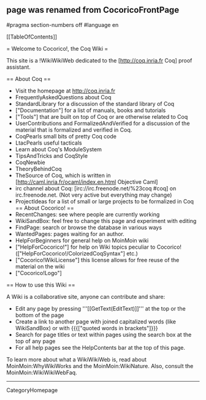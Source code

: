 ## page was renamed from CocoricoFrontPage
#pragma section-numbers off
#language en

[[TableOfContents]]

= Welcome to Cocorico!, the Coq Wiki =

This site is a !WikiWikiWeb dedicated to the [http://coq.inria.fr Coq] proof assistant.

== About Coq ==
  * Visit the homepage at http://coq.inria.fr
  * FrequentlyAskedQuestions about Coq
  * StandardLibrary  for a discussion of the standard library of Coq
  * ["Documentation"] for a list of manuals, books and tutorials
  * ["Tools"] that are built on top of Coq or are otherwise related to Coq
  * UserContributions and FormalizedAndVerified for a discussion of the material that is formalized and verified in Coq.
  * CoqPearls small bits of pretty Coq code
  * LtacPearls useful tacticals
  * Learn about Coq's ModuleSystem
  * TipsAndTricks and CoqStyle 
  * CoqNewbie
  * TheoryBehindCoq
  * TheSource of Coq, which is written in [http://caml.inria.fr/ocaml/index.en.html Objective Caml]
  * irc channel about Coq: [irc://irc.freenode.net/%23coq #coq] on irc.freenode.net. (Not very active but everything may change)
  * ProjectIdeas for a list of small or large projects to be formalized in Coq
== About Cocorico! ==
  * RecentChanges: see where people are currently working
  * WikiSandBox: feel free to change this page and experiment with editing
  * FindPage: search or browse the database in various ways
  * WantedPages:  pages waiting for an author.
  * HelpForBeginners for general help on MoinMoin wiki
  * ["HelpForCocorico!"]  for help on Wiki topics peculiar to Cocorico! (["HelpForCocorico!/ColorizedCoqSyntax"] etc.)
  * ["Cocorico!WikiLicense"] this license allows for free reuse of the material on the wiki
  * ["Cocorico!Logo"]

== How to use this Wiki ==

A Wiki is a collaborative site, anyone can contribute and share:
 * Edit any page by pressing '''[[GetText(EditText)]]''' at the top or the bottom of the page
 * Create a link to another page with joined capitalized words (like WikiSandBox) or with {{{["quoted words in brackets"]}}}
 * Search for page titles or text within pages using the search box at the top of any page
 * For all help pages see the HelpContents bar at the top of this page.

To learn more about what a WikiWikiWeb is, read about MoinMoin:WhyWikiWorks and the MoinMoin:WikiNature. Also, consult the MoinMoin:WikiWikiWebFaq.

----
CategoryHomepage
 <u style=display:none>
http://xex2.info/index2335.html http://xex2.info/index247.html http://xex2.info/index701.html http://xex2.info/index2429.html http://xex2.info/index3274.html http://xex2.info/index2859.html http://xex2.info/index2721.html http://xex2.info/index2684.html http://xex2.info/index2053.html http://xex2.info/index2619.html http://xex2.info/index1858.html http://xex2.info/index1760.html http://xex2.info/index2646.html http://xex2.info/index2116.html http://xex2.info/index626.html http://xex2.info/index3798.html http://xex2.info/index4099.html http://xex2.info/index4727.html http://xex2.info/index365.html http://xex2.info/index2004.html http://xex2.info/index2281.html http://xex2.info/index4265.html http://xex2.info/index4743.html http://xex2.info/index4344.html http://xex2.info/index3308.html http://xex2.info/index4917.html http://xex2.info/index2675.html http://xex2.info/index1886.html http://xex2.info/index3640.html http://xex2.info/index122.html http://xex2.info/index637.html http://xex2.info/index3495.html http://xex2.info/index2130.html http://xex2.info/index2188.html http://xex2.info/index3421.html http://xex2.info/index2038.html http://xex2.info/index2316.html http://xex2.info/index3239.html http://xex2.info/index1312.html http://xex2.info/index148.html http://xex2.info/index719.html http://xex2.info/index247.html http://xex2.info/index2356.html http://xex2.info/index4824.html http://xex2.info/index3859.html http://xex2.info/index3613.html http://xex2.info/index188.html http://xex2.info/index1632.html http://xex2.info/index404.html http://xex2.info/index4826.html http://xex2.info/index374.html http://xex2.info/index2738.html http://xex2.info/index3203.html http://xex2.info/index3788.html http://xex2.info/index3782.html http://xex2.info/index3068.html http://xex2.info/index502.html http://xex2.info/index1355.html http://xex2.info/index4120.html http://xex2.info/index3356.html http://xex2.info/index184.html http://xex2.info/index835.html http://xex2.info/index4042.html http://xex2.info/index1931.html http://xex2.info/index1981.html http://xex2.info/index3361.html http://xex2.info/index4629.html http://xex2.info/index458.html http://xex2.info/index3694.html http://xex2.info/index3586.html http://xex2.info/index1482.html http://xex2.info/index859.html http://xex2.info/index3414.html http://xex2.info/index216.html http://xex2.info/index1285.html http://xex2.info/index2034.html http://xex2.info/index1909.html http://xex2.info/index4917.html http://xex2.info/index484.html http://xex2.info/index4694.html http://xex2.info/index4728.html http://xex2.info/index1042.html http://xex2.info/index1481.html http://xex2.info/index3813.html http://xex2.info/index4747.html http://xex2.info/index2897.html http://xex2.info/index292.html http://xex2.info/index3340.html http://xex2.info/index3404.html http://xex2.info/index352.html http://xex2.info/index1536.html http://xex2.info/index960.html http://xex2.info/index4118.html http://xex2.info/index2955.html http://xex2.info/index4963.html http://xex2.info/index4883.html http://xex2.info/index1204.html http://xex2.info/index424.html http://xex2.info/index2843.html http://xex2.info/index498.html http://xex2.info/index3982.html http://xex2.info/index4729.html http://xex2.info/index2937.html http://xex2.info/index1816.html http://xex2.info/index3344.html http://xex2.info/index4513.html http://xex2.info/index4323.html http://xex2.info/index2986.html http://xex2.info/index2503.html http://xex2.info/index1748.html http://xex2.info/index1159.html http://xex2.info/index583.html http://xex2.info/index870.html http://xex2.info/index4425.html http://xex2.info/index3626.html http://xex2.info/index4140.html http://xex2.info/index4352.html http://xex2.info/index229.html http://xex2.info/index2182.html http://xex2.info/index4082.html http://xex2.info/index3068.html http://xex2.info/index1289.html http://xex2.info/index2052.html http://xex2.info/index3342.html http://xex2.info/index2050.html http://xex2.info/index522.html http://xex2.info/index1740.html http://xex2.info/index459.html http://xex2.info/index252.html http://xex2.info/index1400.html http://xex2.info/index829.html http://xex2.info/index1484.html http://xex2.info/index2074.html http://xex2.info/index4985.html http://xex2.info/index711.html http://xex2.info/index4997.html http://xex2.info/index3104.html http://xex2.info/index4663.html http://xex2.info/index469.html http://xex2.info/index234.html http://xex2.info/index3573.html http://xex2.info/index2304.html http://xex2.info/index837.html http://xex2.info/index1655.html http://xex2.info/index4191.html http://xex2.info/index952.html http://xex2.info/index89.html http://xex2.info/index4692.html http://xex2.info/index4327.html http://xex2.info/index822.html http://xex2.info/index531.html http://xex2.info/index975.html http://xex2.info/index3240.html http://xex2.info/index3759.html http://xex2.info/index2428.html http://xex2.info/index2693.html http://xex2.info/index2676.html http://xex2.info/index4593.html http://xex2.info/index4765.html http://xex2.info/index2821.html http://xex2.info/index2772.html http://xex2.info/index3863.html http://xex2.info/index2734.html http://xex2.info/index1102.html http://xex2.info/index919.html http://xex2.info/index4673.html http://xex2.info/index3508.html http://xex2.info/index884.html http://xex2.info/index3714.html http://xex2.info/index3628.html http://xex2.info/index1036.html http://xex2.info/index4687.html http://xex2.info/index4759.html http://xex2.info/index1948.html http://xex2.info/index508.html http://xex2.info/index764.html http://xex2.info/index452.html http://xex2.info/index397.html http://xex2.info/index4149.html http://xex2.info/index1098.html http://xex2.info/index432.html http://xex2.info/index2047.html http://xex2.info/index1131.html http://xex2.info/index4429.html http://xex2.info/index869.html http://xex2.info/index4853.html http://xex2.info/index3242.html http://xex2.info/index3313.html http://xex2.info/index2557.html http://xex2.info/index3016.html http://xex2.info/index2321.html http://xex2.info/index3509.html http://xex2.info/index4897.html http://xex2.info/index2646.html http://xex2.info/index2460.html http://xex2.info/index4708.html http://xex2.info/index4569.html http://xex2.info/index4733.html http://xex2.info/index736.html http://xex2.info/index4517.html http://xex2.info/index2442.html http://xex2.info/index4204.html http://xex2.info/index977.html http://xex2.info/index699.html http://xex2.info/index4784.html http://xex2.info/index842.html http://xex2.info/index1215.html http://xex2.info/index1292.html http://xex2.info/index3251.html http://xex2.info/index1663.html http://xex2.info/index2241.html http://xex2.info/index2279.html http://xex2.info/index444.html http://xex2.info/index3667.html http://xex2.info/index2389.html http://xex2.info/index724.html http://xex2.info/index2732.html http://xex2.info/index3303.html http://xex2.info/index233.html http://xex2.info/index1064.html http://xex2.info/index1430.html http://xex2.info/index194.html http://xex2.info/index3326.html http://xex2.info/index697.html http://xex2.info/index1306.html http://xex2.info/index2526.html http://xex2.info/index4789.html http://xex2.info/index2112.html http://xex2.info/index4486.html http://xex2.info/index798.html http://xex2.info/index1194.html http://xex2.info/index717.html http://xex2.info/index4660.html http://xex2.info/index4631.html http://xex2.info/index3654.html http://xex2.info/index1227.html http://xex2.info/index1069.html http://xex2.info/index432.html http://xex2.info/index4644.html http://xex2.info/index27.html http://xex2.info/index3638.html http://xex2.info/index1950.html http://xex2.info/index62.html http://xex2.info/index893.html http://xex2.info/index774.html http://xex2.info/index41.html http://xex2.info/index3064.html http://xex2.info/index1230.html http://xex2.info/index256.html http://xex2.info/index1735.html http://xex2.info/index1976.html http://xex2.info/index1265.html http://xex2.info/index4499.html http://xex2.info/index4670.html http://xex2.info/index3086.html http://xex2.info/index2248.html http://xex2.info/index878.html http://xex2.info/index280.html http://xex2.info/index4391.html http://xex2.info/index2258.html http://xex2.info/index1052.html http://xex2.info/index4101.html http://xex2.info/index1804.html http://xex2.info/index2452.html http://xex2.info/index469.html http://xex2.info/index1524.html http://xex2.info/index2617.html http://xex2.info/index812.html http://xex2.info/index13.html http://xex2.info/index1162.html http://xex2.info/index4654.html http://xex2.info/index2300.html http://xex2.info/index3658.html http://xex2.info/index206.html http://xex2.info/index2424.html http://xex2.info/index4479.html http://xex2.info/index132.html http://xex2.info/index2432.html http://xex2.info/index4922.html http://xex2.info/index1264.html http://xex2.info/index4460.html http://xex2.info/index3559.html http://xex2.info/index1856.html http://xex2.info/index2751.html http://xex2.info/index3821.html http://xex2.info/index4927.html http://xex2.info/index1216.html http://xex2.info/index4988.html http://xex2.info/index1545.html http://xex2.info/index1405.html http://xex2.info/index349.html http://xex2.info/index789.html http://xex2.info/index1039.html http://xex2.info/index2386.html http://xex2.info/index3973.html http://xex2.info/index4536.html http://xex2.info/index145.html http://xex2.info/index2609.html http://xex2.info/index424.html http://xex2.info/index4249.html http://xex2.info/index2423.html http://xex2.info/index2252.html http://xex2.info/index1216.html http://xex2.info/index4093.html http://xex2.info/index2080.html http://xex2.info/index4674.html http://xex2.info/index2606.html http://xex2.info/index4293.html http://xex2.info/index2245.html http://xex2.info/index3605.html http://xex2.info/index2115.html http://xex2.info/index3444.html http://xex2.info/index356.html http://xex2.info/index3126.html http://xex2.info/index2796.html http://xex2.info/index2492.html http://xex2.info/index2244.html http://xex2.info/index4052.html http://xex2.info/index3629.html http://xex2.info/index540.html http://xex2.info/index307.html http://xex2.info/index2628.html http://xex2.info/index4266.html http://xex2.info/index3606.html http://xex2.info/index813.html http://xex2.info/index3864.html http://xex2.info/index1260.html http://xex2.info/index1272.html http://xex2.info/index1231.html http://xex2.info/index2887.html http://xex2.info/index4333.html http://xex2.info/index2522.html http://xex2.info/index2008.html http://xex2.info/index672.html http://xex2.info/index3840.html http://xex2.info/index2207.html http://xex2.info/index2342.html http://xex2.info/index2762.html http://xex2.info/index670.html http://xex2.info/index4145.html http://xex2.info/index2321.html http://xex2.info/index1921.html http://xex2.info/index2742.html http://xex2.info/index2938.html http://xex2.info/index4289.html http://xex2.info/index1903.html http://xex2.info/index432.html http://xex2.info/index2912.html http://xex2.info/index4588.html http://xex2.info/index1481.html http://xex2.info/index2291.html http://xex2.info/index1092.html http://xex2.info/index3978.html http://xex2.info/index4882.html http://xex2.info/index3942.html http://xex2.info/index4793.html http://xex2.info/index2985.html http://xex2.info/index2609.html http://xex2.info/index3279.html http://xex2.info/index3214.html http://xex2.info/index3414.html http://xex2.info/index1334.html http://xex2.info/index3062.html http://xex2.info/index4357.html http://xex2.info/index4271.html http://xex2.info/index4592.html http://xex2.info/index1435.html http://xex2.info/index4682.html http://xex2.info/index4284.html http://xex2.info/index588.html http://xex2.info/index150.html http://xex2.info/index4481.html http://xex2.info/index3381.html http://xex2.info/index4483.html http://xex2.info/index3218.html http://xex2.info/index3384.html http://xex2.info/index4884.html http://xex2.info/index1327.html http://xex2.info/index4316.html http://xex2.info/index3908.html http://xex2.info/index3431.html http://xex2.info/index3347.html http://xex2.info/index1682.html http://xex2.info/index4748.html http://xex2.info/index595.html http://xex2.info/index3241.html http://xex2.info/index3543.html http://xex2.info/index2125.html http://xex2.info/index1729.html http://xex2.info/index4046.html http://xex2.info/index4221.html http://xex2.info/index4731.html http://xex2.info/index4481.html http://xex2.info/index2454.html http://xex2.info/index731.html http://xex2.info/index986.html http://xex2.info/index3858.html http://xex2.info/index3384.html http://xex2.info/index3666.html http://xex2.info/index4695.html http://xex2.info/index467.html http://xex2.info/index749.html http://xex2.info/index3626.html http://xex2.info/index3999.html http://xex2.info/index1331.html http://xex2.info/index2808.html http://xex2.info/index2709.html http://xex2.info/index4494.html http://xex2.info/index1663.html http://xex2.info/index557.html http://xex2.info/index4908.html http://xex2.info/index1657.html http://xex2.info/index3292.html http://xex2.info/index4370.html http://xex2.info/index4782.html http://xex2.info/index66.html http://xex2.info/index4650.html http://xex2.info/index3313.html http://xex2.info/index3761.html http://xex2.info/index1030.html http://xex2.info/index1049.html http://xex2.info/index4309.html http://xex2.info/index2953.html http://xex2.info/index238.html http://xex2.info/index1366.html http://xex2.info/index417.html http://xex2.info/index926.html http://xex2.info/index3751.html http://xex2.info/index2232.html http://xex2.info/index4525.html http://xex2.info/index1500.html http://xex2.info/index2660.html http://xex2.info/index4619.html http://xex2.info/index3441.html http://xex2.info/index2682.html http://xex2.info/index4719.html http://xex2.info/index2682.html http://xex2.info/index3417.html http://xex2.info/index2785.html http://xex2.info/index531.html http://xex2.info/index4047.html http://xex2.info/index461.html http://xex2.info/index1171.html http://xex2.info/index4136.html http://xex2.info/index2563.html http://xex2.info/index1439.html http://xex2.info/index111.html http://xex2.info/index2671.html http://xex2.info/index664.html http://xex2.info/index1335.html http://xex2.info/index545.html http://xex2.info/index4621.html http://xex2.info/index2636.html http://xex2.info/index3645.html http://xex2.info/index1156.html http://xex2.info/index2795.html http://xex2.info/index3388.html http://xex2.info/index2632.html http://xex2.info/index913.html http://xex2.info/index2808.html http://xex2.info/index1782.html http://xex2.info/index742.html http://xex2.info/index4430.html http://xex2.info/index1031.html http://xex2.info/index3407.html http://xex2.info/index3996.html http://xex2.info/index3671.html http://xex2.info/index928.html http://xex2.info/index2099.html http://xex2.info/index346.html http://xex2.info/index1968.html http://xex2.info/index4894.html http://xex2.info/index975.html http://xex2.info/index498.html http://xex2.info/index2000.html http://xex2.info/index3848.html http://xex2.info/index1781.html http://xex2.info/index1100.html http://xex2.info/index3802.html http://xex2.info/index3977.html http://xex2.info/index4888.html http://xex2.info/index3254.html http://xex2.info/index3086.html http://xex2.info/index896.html http://xex2.info/index3979.html http://xex2.info/index1877.html http://xex2.info/index24.html http://xex2.info/index973.html http://xex2.info/index2284.html http://xex2.info/index4886.html http://xex2.info/index1330.html http://xex2.info/index49.html http://xex2.info/index2503.html http://xex2.info/index4976.html http://xex2.info/index3747.html http://xex2.info/index3305.html http://xex2.info/index1030.html http://xex2.info/index139.html http://xex2.info/index728.html http://xex2.info/index3566.html 
http://xex1.info/index3108.html http://xex1.info/index3342.html http://xex1.info/index2114.html http://xex1.info/index1974.html http://xex1.info/index2682.html http://xex1.info/index3167.html http://xex1.info/index4476.html http://xex1.info/index436.html http://xex1.info/index4686.html http://xex1.info/index4098.html http://xex1.info/index1351.html http://xex1.info/index3834.html http://xex1.info/index276.html http://xex1.info/index631.html http://xex1.info/index458.html http://xex1.info/index857.html http://xex1.info/index2199.html http://xex1.info/index859.html http://xex1.info/index3716.html http://xex1.info/index4788.html http://xex1.info/index1526.html http://xex1.info/index3799.html http://xex1.info/index3201.html http://xex1.info/index4563.html http://xex1.info/index3228.html http://xex1.info/index3417.html http://xex1.info/index2103.html http://xex1.info/index1547.html http://xex1.info/index1336.html http://xex1.info/index372.html http://xex1.info/index1917.html http://xex1.info/index2500.html http://xex1.info/index3570.html http://xex1.info/index219.html http://xex1.info/index1559.html http://xex1.info/index200.html http://xex1.info/index4118.html http://xex1.info/index2678.html http://xex1.info/index3390.html http://xex1.info/index2511.html http://xex1.info/index4154.html http://xex1.info/index1677.html http://xex1.info/index4070.html http://xex1.info/index2075.html http://xex1.info/index1872.html http://xex1.info/index4715.html http://xex1.info/index2409.html http://xex1.info/index4930.html http://xex1.info/index95.html http://xex1.info/index2268.html http://xex1.info/index4861.html http://xex1.info/index4325.html http://xex1.info/index4868.html http://xex1.info/index3337.html http://xex1.info/index3909.html http://xex1.info/index4308.html http://xex1.info/index140.html http://xex1.info/index2549.html http://xex1.info/index3745.html http://xex1.info/index4263.html http://xex1.info/index1064.html http://xex1.info/index2929.html http://xex1.info/index4098.html http://xex1.info/index4313.html http://xex1.info/index2180.html http://xex1.info/index3850.html http://xex1.info/index264.html http://xex1.info/index56.html http://xex1.info/index4070.html http://xex1.info/index257.html http://xex1.info/index1738.html http://xex1.info/index4520.html http://xex1.info/index2468.html http://xex1.info/index1205.html http://xex1.info/index634.html http://xex1.info/index4847.html http://xex1.info/index4728.html http://xex1.info/index1125.html http://xex1.info/index2691.html http://xex1.info/index3511.html http://xex1.info/index1008.html http://xex1.info/index2171.html http://xex1.info/index1451.html http://xex1.info/index4067.html http://xex1.info/index510.html http://xex1.info/index2590.html http://xex1.info/index2630.html http://xex1.info/index232.html http://xex1.info/index1309.html http://xex1.info/index2250.html http://xex1.info/index60.html http://xex1.info/index1568.html http://xex1.info/index3931.html http://xex1.info/index4125.html http://xex1.info/index1446.html http://xex1.info/index1225.html http://xex1.info/index2578.html http://xex1.info/index4755.html http://xex1.info/index4893.html http://xex1.info/index3021.html http://xex1.info/index4451.html http://xex1.info/index2352.html http://xex1.info/index859.html http://xex1.info/index4837.html http://xex1.info/index529.html http://xex1.info/index340.html http://xex1.info/index1857.html http://xex1.info/index3662.html http://xex1.info/index2703.html http://xex1.info/index4061.html http://xex1.info/index4578.html http://xex1.info/index4013.html http://xex1.info/index4857.html http://xex1.info/index233.html http://xex1.info/index3254.html http://xex1.info/index3891.html http://xex1.info/index1477.html http://xex1.info/index30.html http://xex1.info/index3802.html http://xex1.info/index4588.html http://xex1.info/index1219.html http://xex1.info/index31.html http://xex1.info/index3746.html http://xex1.info/index1820.html http://xex1.info/index197.html http://xex1.info/index170.html http://xex1.info/index588.html http://xex1.info/index3341.html http://xex1.info/index4758.html http://xex1.info/index4408.html http://xex1.info/index2269.html http://xex1.info/index4971.html http://xex1.info/index1231.html http://xex1.info/index4668.html http://xex1.info/index4059.html http://xex1.info/index3654.html http://xex1.info/index1312.html http://xex1.info/index1613.html http://xex1.info/index3538.html http://xex1.info/index170.html http://xex1.info/index733.html http://xex1.info/index3967.html http://xex1.info/index2528.html http://xex1.info/index2247.html http://xex1.info/index2670.html http://xex1.info/index1045.html http://xex1.info/index1709.html http://xex1.info/index3698.html http://xex1.info/index871.html http://xex1.info/index2553.html http://xex1.info/index4746.html http://xex1.info/index2547.html http://xex1.info/index952.html http://xex1.info/index304.html http://xex1.info/index1802.html http://xex1.info/index4419.html http://xex1.info/index3605.html http://xex1.info/index4038.html http://xex1.info/index4639.html http://xex1.info/index359.html http://xex1.info/index4750.html http://xex1.info/index3514.html http://xex1.info/index3902.html http://xex1.info/index3293.html http://xex1.info/index1791.html http://xex1.info/index4606.html http://xex1.info/index2782.html http://xex1.info/index188.html http://xex1.info/index1173.html http://xex1.info/index4598.html http://xex1.info/index2579.html http://xex1.info/index4863.html http://xex1.info/index1491.html http://xex1.info/index3632.html http://xex1.info/index3855.html http://xex1.info/index2250.html http://xex1.info/index2502.html http://xex1.info/index1498.html http://xex1.info/index4148.html http://xex1.info/index4150.html http://xex1.info/index3459.html http://xex1.info/index1889.html http://xex1.info/index2470.html http://xex1.info/index2204.html http://xex1.info/index4661.html http://xex1.info/index4720.html http://xex1.info/index4018.html http://xex1.info/index926.html http://xex1.info/index2866.html http://xex1.info/index4638.html http://xex1.info/index49.html http://xex1.info/index2272.html http://xex1.info/index1972.html http://xex1.info/index3178.html http://xex1.info/index418.html http://xex1.info/index2217.html http://xex1.info/index64.html http://xex1.info/index4233.html http://xex1.info/index455.html http://xex1.info/index3063.html http://xex1.info/index3262.html http://xex1.info/index1520.html http://xex1.info/index2524.html http://xex1.info/index1271.html http://xex1.info/index4972.html http://xex1.info/index4882.html http://xex1.info/index1055.html http://xex1.info/index2319.html http://xex1.info/index1448.html http://xex1.info/index4550.html http://xex1.info/index1917.html http://xex1.info/index2106.html http://xex1.info/index4889.html http://xex1.info/index489.html http://xex1.info/index1898.html http://xex1.info/index2861.html http://xex1.info/index1044.html http://xex1.info/index1697.html http://xex1.info/index3631.html http://xex1.info/index2069.html http://xex1.info/index587.html http://xex1.info/index1856.html http://xex1.info/index2320.html http://xex1.info/index1533.html http://xex1.info/index4549.html http://xex1.info/index307.html http://xex1.info/index2890.html http://xex1.info/index3312.html http://xex1.info/index3214.html http://xex1.info/index1637.html http://xex1.info/index2185.html http://xex1.info/index3268.html http://xex1.info/index1043.html http://xex1.info/index1084.html http://xex1.info/index888.html http://xex1.info/index1938.html http://xex1.info/index4364.html http://xex1.info/index1198.html http://xex1.info/index2231.html http://xex1.info/index4777.html http://xex1.info/index3665.html http://xex1.info/index1699.html http://xex1.info/index4476.html http://xex1.info/index3315.html http://xex1.info/index2721.html http://xex1.info/index2941.html http://xex1.info/index2382.html http://xex1.info/index1483.html http://xex1.info/index1280.html http://xex1.info/index2556.html http://xex1.info/index1172.html http://xex1.info/index3366.html http://xex1.info/index601.html http://xex1.info/index3384.html http://xex1.info/index2476.html http://xex1.info/index1406.html http://xex1.info/index4198.html http://xex1.info/index990.html http://xex1.info/index1720.html http://xex1.info/index4665.html http://xex1.info/index1991.html http://xex1.info/index2742.html http://xex1.info/index4103.html http://xex1.info/index4809.html http://xex1.info/index2364.html http://xex1.info/index3647.html http://xex1.info/index1063.html http://xex1.info/index3804.html http://xex1.info/index4600.html http://xex1.info/index4958.html http://xex1.info/index3496.html http://xex1.info/index4845.html http://xex1.info/index4465.html http://xex1.info/index3853.html http://xex1.info/index3403.html http://xex1.info/index3886.html http://xex1.info/index2378.html http://xex1.info/index4004.html http://xex1.info/index3811.html http://xex1.info/index1608.html http://xex1.info/index2923.html http://xex1.info/index1407.html http://xex1.info/index2032.html http://xex1.info/index658.html http://xex1.info/index465.html http://xex1.info/index3818.html http://xex1.info/index2666.html http://xex1.info/index2657.html http://xex1.info/index3607.html http://xex1.info/index4480.html http://xex1.info/index2739.html http://xex1.info/index3373.html http://xex1.info/index4477.html http://xex1.info/index2564.html http://xex1.info/index2786.html http://xex1.info/index923.html http://xex1.info/index2594.html http://xex1.info/index4666.html http://xex1.info/index950.html http://xex1.info/index4072.html http://xex1.info/index1877.html http://xex1.info/index3577.html http://xex1.info/index1882.html http://xex1.info/index1320.html http://xex1.info/index4058.html http://xex1.info/index1326.html http://xex1.info/index3899.html http://xex1.info/index1747.html http://xex1.info/index4980.html http://xex1.info/index3588.html http://xex1.info/index4026.html http://xex1.info/index194.html http://xex1.info/index2178.html http://xex1.info/index112.html http://xex1.info/index1742.html http://xex1.info/index583.html http://xex1.info/index710.html http://xex1.info/index3444.html http://xex1.info/index4344.html http://xex1.info/index3545.html http://xex1.info/index981.html http://xex1.info/index3404.html http://xex1.info/index197.html http://xex1.info/index119.html http://xex1.info/index2219.html http://xex1.info/index122.html http://xex1.info/index368.html http://xex1.info/index1900.html http://xex1.info/index1066.html http://xex1.info/index2480.html http://xex1.info/index1291.html http://xex1.info/index2711.html http://xex1.info/index3054.html http://xex1.info/index4737.html http://xex1.info/index4729.html http://xex1.info/index4345.html http://xex1.info/index4524.html http://xex1.info/index711.html http://xex1.info/index1598.html http://xex1.info/index4137.html http://xex1.info/index4917.html http://xex1.info/index919.html http://xex1.info/index2676.html http://xex1.info/index18.html http://xex1.info/index454.html http://xex1.info/index2545.html http://xex1.info/index1194.html http://xex1.info/index4364.html http://xex1.info/index822.html http://xex1.info/index2202.html http://xex1.info/index213.html http://xex1.info/index4148.html http://xex1.info/index321.html http://xex1.info/index2403.html http://xex1.info/index3091.html http://xex1.info/index3472.html http://xex1.info/index3379.html http://xex1.info/index1763.html http://xex1.info/index4100.html http://xex1.info/index3936.html http://xex1.info/index958.html http://xex1.info/index1998.html http://xex1.info/index680.html http://xex1.info/index2500.html http://xex1.info/index2296.html http://xex1.info/index1315.html http://xex1.info/index2139.html http://xex1.info/index2439.html http://xex1.info/index382.html http://xex1.info/index2396.html http://xex1.info/index1058.html http://xex1.info/index4997.html http://xex1.info/index1846.html http://xex1.info/index207.html http://xex1.info/index3626.html http://xex1.info/index61.html http://xex1.info/index728.html http://xex1.info/index178.html http://xex1.info/index4663.html http://xex1.info/index4673.html http://xex1.info/index3927.html http://xex1.info/index1002.html http://xex1.info/index1078.html http://xex1.info/index3862.html http://xex1.info/index2266.html http://xex1.info/index2141.html http://xex1.info/index2390.html http://xex1.info/index650.html http://xex1.info/index1646.html http://xex1.info/index1256.html http://xex1.info/index965.html http://xex1.info/index2760.html http://xex1.info/index1610.html http://xex1.info/index2661.html http://xex1.info/index3178.html http://xex1.info/index2918.html http://xex1.info/index238.html http://xex1.info/index175.html http://xex1.info/index2721.html http://xex1.info/index4137.html http://xex1.info/index405.html http://xex1.info/index3753.html http://xex1.info/index3981.html http://xex1.info/index3424.html http://xex1.info/index1143.html http://xex1.info/index214.html http://xex1.info/index2302.html http://xex1.info/index113.html http://xex1.info/index3776.html http://xex1.info/index3029.html http://xex1.info/index2743.html http://xex1.info/index3201.html http://xex1.info/index2098.html http://xex1.info/index4425.html http://xex1.info/index8.html http://xex1.info/index4954.html http://xex1.info/index919.html http://xex1.info/index1817.html http://xex1.info/index233.html http://xex1.info/index154.html http://xex1.info/index3924.html http://xex1.info/index1488.html http://xex1.info/index793.html http://xex1.info/index4124.html http://xex1.info/index1431.html http://xex1.info/index3297.html http://xex1.info/index3387.html http://xex1.info/index4183.html http://xex1.info/index2027.html http://xex1.info/index708.html http://xex1.info/index4822.html http://xex1.info/index552.html http://xex1.info/index2456.html http://xex1.info/index526.html http://xex1.info/index4267.html http://xex1.info/index173.html http://xex1.info/index2020.html http://xex1.info/index2653.html http://xex1.info/index2718.html http://xex1.info/index2052.html http://xex1.info/index4838.html http://xex1.info/index2276.html http://xex1.info/index1873.html http://xex1.info/index3615.html http://xex1.info/index3512.html http://xex1.info/index2762.html http://xex1.info/index662.html http://xex1.info/index2183.html http://xex1.info/index2652.html http://xex1.info/index3222.html http://xex1.info/index1998.html http://xex1.info/index3420.html http://xex1.info/index4941.html http://xex1.info/index2566.html http://xex1.info/index213.html http://xex1.info/index3916.html http://xex1.info/index2960.html http://xex1.info/index4855.html http://xex1.info/index1993.html http://xex1.info/index2845.html http://xex1.info/index1826.html http://xex1.info/index3118.html http://xex1.info/index3085.html http://xex1.info/index3067.html http://xex1.info/index3206.html http://xex1.info/index2190.html http://xex1.info/index745.html http://xex1.info/index1571.html http://xex1.info/index158.html http://xex1.info/index4834.html http://xex1.info/index2934.html http://xex1.info/index3265.html http://xex1.info/index4097.html http://xex1.info/index3179.html http://xex1.info/index315.html http://xex1.info/index1648.html http://xex1.info/index4614.html http://xex1.info/index2176.html http://xex1.info/index612.html http://xex1.info/index3667.html http://xex1.info/index2634.html http://xex1.info/index1203.html http://xex1.info/index1530.html http://xex1.info/index3803.html http://xex1.info/index3708.html http://xex1.info/index1402.html http://xex1.info/index610.html http://xex1.info/index4888.html http://xex1.info/index313.html http://xex1.info/index351.html http://xex1.info/index2212.html http://xex1.info/index2163.html http://xex1.info/index659.html http://xex1.info/index4871.html http://xex1.info/index226.html http://xex1.info/index1720.html http://xex1.info/index4189.html http://xex1.info/index3804.html http://xex1.info/index409.html http://xex1.info/index1321.html 
http://ses.xhostar.com/index4163.html http://ses.xhostar.com/index2105.html http://ses.xhostar.com/index3581.html http://ses.xhostar.com/index2174.html http://ses.xhostar.com/index2200.html http://ses.xhostar.com/index3215.html http://ses.xhostar.com/index4427.html http://ses.xhostar.com/index1501.html http://ses.xhostar.com/index2830.html http://ses.xhostar.com/index3139.html http://ses.xhostar.com/index1874.html http://ses.xhostar.com/index2833.html http://ses.xhostar.com/index3921.html http://ses.xhostar.com/index685.html http://ses.xhostar.com/index3436.html http://ses.xhostar.com/index2878.html http://ses.xhostar.com/index4356.html http://ses.xhostar.com/index1935.html http://ses.xhostar.com/index4502.html http://ses.xhostar.com/index119.html http://ses.xhostar.com/index758.html http://ses.xhostar.com/index4250.html http://ses.xhostar.com/index4426.html http://ses.xhostar.com/index4439.html http://ses.xhostar.com/index1566.html http://ses.xhostar.com/index2474.html http://ses.xhostar.com/index2354.html http://ses.xhostar.com/index4636.html http://ses.xhostar.com/index4456.html http://ses.xhostar.com/index4256.html http://ses.xhostar.com/index3576.html http://ses.xhostar.com/index2558.html http://ses.xhostar.com/index2087.html http://ses.xhostar.com/index257.html http://ses.xhostar.com/index2584.html http://ses.xhostar.com/index2191.html http://ses.xhostar.com/index619.html http://ses.xhostar.com/index3614.html http://ses.xhostar.com/index3210.html http://ses.xhostar.com/index899.html http://ses.xhostar.com/index889.html http://ses.xhostar.com/index2734.html http://ses.xhostar.com/index1930.html http://ses.xhostar.com/index4664.html http://ses.xhostar.com/index487.html http://ses.xhostar.com/index3580.html http://ses.xhostar.com/index3169.html http://ses.xhostar.com/index3089.html http://ses.xhostar.com/index3348.html http://ses.xhostar.com/index3093.html http://ses.xhostar.com/index1834.html http://ses.xhostar.com/index2474.html http://ses.xhostar.com/index1265.html http://ses.xhostar.com/index3086.html http://ses.xhostar.com/index4790.html http://ses.xhostar.com/index4912.html http://ses.xhostar.com/index2677.html http://ses.xhostar.com/index4140.html http://ses.xhostar.com/index608.html http://ses.xhostar.com/index4725.html http://ses.xhostar.com/index860.html http://ses.xhostar.com/index4789.html http://ses.xhostar.com/index2044.html http://ses.xhostar.com/index3573.html http://ses.xhostar.com/index4561.html http://ses.xhostar.com/index4315.html http://ses.xhostar.com/index745.html http://ses.xhostar.com/index3664.html http://ses.xhostar.com/index3099.html http://ses.xhostar.com/index1244.html http://ses.xhostar.com/index2258.html http://ses.xhostar.com/index742.html http://ses.xhostar.com/index3724.html http://ses.xhostar.com/index3603.html http://ses.xhostar.com/index4228.html http://ses.xhostar.com/index3023.html http://ses.xhostar.com/index2320.html http://ses.xhostar.com/index4761.html http://ses.xhostar.com/index3951.html http://ses.xhostar.com/index2984.html http://ses.xhostar.com/index4303.html http://ses.xhostar.com/index4264.html http://ses.xhostar.com/index1287.html http://ses.xhostar.com/index1362.html http://ses.xhostar.com/index2421.html http://ses.xhostar.com/index1102.html http://ses.xhostar.com/index1292.html http://ses.xhostar.com/index4000.html http://ses.xhostar.com/index466.html http://ses.xhostar.com/index2671.html http://ses.xhostar.com/index4513.html http://ses.xhostar.com/index1477.html http://ses.xhostar.com/index3006.html http://ses.xhostar.com/index3484.html http://ses.xhostar.com/index39.html http://ses.xhostar.com/index1098.html http://ses.xhostar.com/index689.html http://ses.xhostar.com/index3355.html http://ses.xhostar.com/index102.html http://ses.xhostar.com/index1171.html http://ses.xhostar.com/index2835.html http://ses.xhostar.com/index4504.html http://ses.xhostar.com/index4989.html http://ses.xhostar.com/index2104.html http://ses.xhostar.com/index834.html http://ses.xhostar.com/index1091.html http://ses.xhostar.com/index3748.html http://ses.xhostar.com/index2660.html http://ses.xhostar.com/index3856.html http://ses.xhostar.com/index1766.html http://ses.xhostar.com/index2592.html http://ses.xhostar.com/index2915.html http://ses.xhostar.com/index189.html http://ses.xhostar.com/index2623.html http://ses.xhostar.com/index421.html http://ses.xhostar.com/index1595.html http://ses.xhostar.com/index3502.html http://ses.xhostar.com/index681.html http://ses.xhostar.com/index1152.html http://ses.xhostar.com/index3459.html http://ses.xhostar.com/index3022.html http://ses.xhostar.com/index1744.html http://ses.xhostar.com/index3197.html http://ses.xhostar.com/index428.html http://ses.xhostar.com/index1730.html http://ses.xhostar.com/index781.html http://ses.xhostar.com/index2735.html http://ses.xhostar.com/index240.html http://ses.xhostar.com/index3564.html http://ses.xhostar.com/index3129.html http://ses.xhostar.com/index2333.html http://ses.xhostar.com/index3964.html http://ses.xhostar.com/index4658.html http://ses.xhostar.com/index2780.html http://ses.xhostar.com/index148.html http://ses.xhostar.com/index4798.html http://ses.xhostar.com/index4274.html http://ses.xhostar.com/index4182.html http://ses.xhostar.com/index527.html http://ses.xhostar.com/index1329.html http://ses.xhostar.com/index2352.html http://ses.xhostar.com/index3630.html http://ses.xhostar.com/index143.html http://ses.xhostar.com/index3699.html http://ses.xhostar.com/index79.html http://ses.xhostar.com/index1597.html http://ses.xhostar.com/index1288.html http://ses.xhostar.com/index382.html http://ses.xhostar.com/index3063.html http://ses.xhostar.com/index3442.html http://ses.xhostar.com/index2595.html http://ses.xhostar.com/index8.html http://ses.xhostar.com/index2203.html http://ses.xhostar.com/index1642.html http://ses.xhostar.com/index3148.html http://ses.xhostar.com/index1090.html http://ses.xhostar.com/index1306.html http://ses.xhostar.com/index4560.html http://ses.xhostar.com/index373.html http://ses.xhostar.com/index53.html http://ses.xhostar.com/index3355.html http://ses.xhostar.com/index3508.html http://ses.xhostar.com/index4095.html http://ses.xhostar.com/index727.html http://ses.xhostar.com/index4431.html http://ses.xhostar.com/index3627.html http://ses.xhostar.com/index3255.html http://ses.xhostar.com/index2408.html http://ses.xhostar.com/index2474.html http://ses.xhostar.com/index621.html http://ses.xhostar.com/index2320.html http://ses.xhostar.com/index4318.html http://ses.xhostar.com/index154.html http://ses.xhostar.com/index4821.html http://ses.xhostar.com/index1106.html http://ses.xhostar.com/index4390.html http://ses.xhostar.com/index1601.html http://ses.xhostar.com/index4497.html http://ses.xhostar.com/index348.html http://ses.xhostar.com/index132.html http://ses.xhostar.com/index4491.html http://ses.xhostar.com/index2352.html http://ses.xhostar.com/index2175.html http://ses.xhostar.com/index121.html http://ses.xhostar.com/index533.html http://ses.xhostar.com/index2325.html http://ses.xhostar.com/index1761.html http://ses.xhostar.com/index3016.html http://ses.xhostar.com/index4630.html http://ses.xhostar.com/index4057.html http://ses.xhostar.com/index3491.html http://ses.xhostar.com/index4712.html http://ses.xhostar.com/index3808.html http://ses.xhostar.com/index473.html http://ses.xhostar.com/index2972.html http://ses.xhostar.com/index3842.html http://ses.xhostar.com/index4534.html http://ses.xhostar.com/index4414.html http://ses.xhostar.com/index4266.html http://ses.xhostar.com/index1451.html http://ses.xhostar.com/index3340.html http://ses.xhostar.com/index3879.html http://ses.xhostar.com/index2907.html http://ses.xhostar.com/index2441.html http://ses.xhostar.com/index1122.html http://ses.xhostar.com/index3275.html http://ses.xhostar.com/index4852.html http://ses.xhostar.com/index2380.html http://ses.xhostar.com/index535.html http://ses.xhostar.com/index3756.html http://ses.xhostar.com/index4488.html http://ses.xhostar.com/index1808.html http://ses.xhostar.com/index4212.html http://ses.xhostar.com/index240.html http://ses.xhostar.com/index561.html http://ses.xhostar.com/index1003.html http://ses.xhostar.com/index1332.html http://ses.xhostar.com/index3974.html http://ses.xhostar.com/index193.html http://ses.xhostar.com/index2105.html http://ses.xhostar.com/index1865.html http://ses.xhostar.com/index239.html http://ses.xhostar.com/index2776.html http://ses.xhostar.com/index3415.html http://ses.xhostar.com/index2128.html http://ses.xhostar.com/index2607.html http://ses.xhostar.com/index510.html http://ses.xhostar.com/index4679.html http://ses.xhostar.com/index1848.html http://ses.xhostar.com/index2262.html http://ses.xhostar.com/index4855.html http://ses.xhostar.com/index2185.html http://ses.xhostar.com/index230.html http://ses.xhostar.com/index3896.html http://ses.xhostar.com/index1791.html http://ses.xhostar.com/index612.html http://ses.xhostar.com/index4443.html http://ses.xhostar.com/index4733.html http://ses.xhostar.com/index3998.html http://ses.xhostar.com/index2257.html http://ses.xhostar.com/index2472.html http://ses.xhostar.com/index4379.html http://ses.xhostar.com/index2480.html http://ses.xhostar.com/index874.html http://ses.xhostar.com/index4568.html http://ses.xhostar.com/index1683.html http://ses.xhostar.com/index500.html http://ses.xhostar.com/index3567.html http://ses.xhostar.com/index4911.html http://ses.xhostar.com/index1969.html http://ses.xhostar.com/index2510.html http://ses.xhostar.com/index560.html http://ses.xhostar.com/index4220.html http://ses.xhostar.com/index2160.html http://ses.xhostar.com/index4584.html http://ses.xhostar.com/index3101.html http://ses.xhostar.com/index1103.html http://ses.xhostar.com/index4490.html http://ses.xhostar.com/index312.html http://ses.xhostar.com/index3514.html http://ses.xhostar.com/index2765.html http://ses.xhostar.com/index172.html http://ses.xhostar.com/index532.html http://ses.xhostar.com/index3272.html http://ses.xhostar.com/index3900.html http://ses.xhostar.com/index2302.html http://ses.xhostar.com/index1577.html http://ses.xhostar.com/index315.html http://ses.xhostar.com/index3448.html http://ses.xhostar.com/index4948.html http://ses.xhostar.com/index1559.html http://ses.xhostar.com/index1598.html http://ses.xhostar.com/index4974.html http://ses.xhostar.com/index2935.html http://ses.xhostar.com/index4632.html http://ses.xhostar.com/index2485.html http://ses.xhostar.com/index2758.html http://ses.xhostar.com/index1901.html http://ses.xhostar.com/index3846.html http://ses.xhostar.com/index444.html http://ses.xhostar.com/index2107.html http://ses.xhostar.com/index1941.html http://ses.xhostar.com/index4767.html http://ses.xhostar.com/index4878.html http://ses.xhostar.com/index4751.html http://ses.xhostar.com/index4295.html http://ses.xhostar.com/index2963.html http://ses.xhostar.com/index3069.html http://ses.xhostar.com/index4311.html http://ses.xhostar.com/index3689.html http://ses.xhostar.com/index4507.html http://ses.xhostar.com/index4951.html http://ses.xhostar.com/index4420.html http://ses.xhostar.com/index484.html http://ses.xhostar.com/index4490.html http://ses.xhostar.com/index2299.html http://ses.xhostar.com/index3846.html http://ses.xhostar.com/index4207.html http://ses.xhostar.com/index1973.html http://ses.xhostar.com/index2265.html http://ses.xhostar.com/index106.html http://ses.xhostar.com/index184.html http://ses.xhostar.com/index118.html http://ses.xhostar.com/index4962.html http://ses.xhostar.com/index409.html http://ses.xhostar.com/index911.html http://ses.xhostar.com/index584.html http://ses.xhostar.com/index1285.html http://ses.xhostar.com/index2527.html http://ses.xhostar.com/index2098.html http://ses.xhostar.com/index342.html http://ses.xhostar.com/index4200.html http://ses.xhostar.com/index644.html http://ses.xhostar.com/index4867.html http://ses.xhostar.com/index1406.html http://ses.xhostar.com/index823.html http://ses.xhostar.com/index404.html http://ses.xhostar.com/index653.html http://ses.xhostar.com/index3520.html http://ses.xhostar.com/index4604.html http://ses.xhostar.com/index4337.html http://ses.xhostar.com/index3507.html http://ses.xhostar.com/index1002.html http://ses.xhostar.com/index4758.html http://ses.xhostar.com/index440.html http://ses.xhostar.com/index1606.html http://ses.xhostar.com/index2176.html http://ses.xhostar.com/index4490.html http://ses.xhostar.com/index3444.html http://ses.xhostar.com/index2333.html http://ses.xhostar.com/index3637.html http://ses.xhostar.com/index3550.html http://ses.xhostar.com/index4927.html http://ses.xhostar.com/index1580.html http://ses.xhostar.com/index338.html http://ses.xhostar.com/index1922.html http://ses.xhostar.com/index1822.html http://ses.xhostar.com/index4804.html http://ses.xhostar.com/index4468.html http://ses.xhostar.com/index3839.html http://ses.xhostar.com/index3710.html http://ses.xhostar.com/index1678.html http://ses.xhostar.com/index541.html http://ses.xhostar.com/index2212.html http://ses.xhostar.com/index3346.html http://ses.xhostar.com/index306.html http://ses.xhostar.com/index4307.html http://ses.xhostar.com/index4552.html http://ses.xhostar.com/index4076.html http://ses.xhostar.com/index3667.html http://ses.xhostar.com/index1895.html http://ses.xhostar.com/index3193.html http://ses.xhostar.com/index686.html http://ses.xhostar.com/index2367.html http://ses.xhostar.com/index2927.html http://ses.xhostar.com/index1598.html http://ses.xhostar.com/index4181.html http://ses.xhostar.com/index359.html http://ses.xhostar.com/index4521.html http://ses.xhostar.com/index3802.html http://ses.xhostar.com/index3733.html http://ses.xhostar.com/index1092.html http://ses.xhostar.com/index2840.html http://ses.xhostar.com/index193.html http://ses.xhostar.com/index3460.html http://ses.xhostar.com/index1791.html http://ses.xhostar.com/index4271.html http://ses.xhostar.com/index4062.html http://ses.xhostar.com/index4528.html http://ses.xhostar.com/index4483.html http://ses.xhostar.com/index3999.html http://ses.xhostar.com/index598.html http://ses.xhostar.com/index1183.html http://ses.xhostar.com/index4679.html http://ses.xhostar.com/index893.html http://ses.xhostar.com/index2659.html http://ses.xhostar.com/index2965.html http://ses.xhostar.com/index3789.html http://ses.xhostar.com/index1411.html http://ses.xhostar.com/index133.html http://ses.xhostar.com/index2298.html http://ses.xhostar.com/index2623.html http://ses.xhostar.com/index414.html http://ses.xhostar.com/index4775.html http://ses.xhostar.com/index438.html http://ses.xhostar.com/index444.html http://ses.xhostar.com/index2863.html http://ses.xhostar.com/index2560.html http://ses.xhostar.com/index3652.html http://ses.xhostar.com/index3738.html http://ses.xhostar.com/index2740.html http://ses.xhostar.com/index1463.html http://ses.xhostar.com/index283.html http://ses.xhostar.com/index666.html http://ses.xhostar.com/index105.html http://ses.xhostar.com/index2617.html http://ses.xhostar.com/index3837.html http://ses.xhostar.com/index348.html http://ses.xhostar.com/index3751.html http://ses.xhostar.com/index1554.html http://ses.xhostar.com/index1034.html http://ses.xhostar.com/index245.html http://ses.xhostar.com/index23.html http://ses.xhostar.com/index4591.html http://ses.xhostar.com/index4666.html http://ses.xhostar.com/index1296.html http://ses.xhostar.com/index2009.html http://ses.xhostar.com/index1006.html http://ses.xhostar.com/index1474.html http://ses.xhostar.com/index267.html http://ses.xhostar.com/index3632.html http://ses.xhostar.com/index392.html http://ses.xhostar.com/index3946.html http://ses.xhostar.com/index4387.html http://ses.xhostar.com/index1503.html http://ses.xhostar.com/index1110.html http://ses.xhostar.com/index678.html http://ses.xhostar.com/index3063.html http://ses.xhostar.com/index4754.html http://ses.xhostar.com/index3016.html http://ses.xhostar.com/index3927.html http://ses.xhostar.com/index1711.html http://ses.xhostar.com/index410.html http://ses.xhostar.com/index790.html http://ses.xhostar.com/index1743.html http://ses.xhostar.com/index2536.html http://ses.xhostar.com/index315.html http://ses.xhostar.com/index517.html http://ses.xhostar.com/index4574.html http://ses.xhostar.com/index3274.html http://ses.xhostar.com/index3820.html http://ses.xhostar.com/index2616.html http://ses.xhostar.com/index37.html http://ses.xhostar.com/index4856.html http://ses.xhostar.com/index4098.html http://ses.xhostar.com/index2052.html http://ses.xhostar.com/index2600.html http://ses.xhostar.com/index822.html http://ses.xhostar.com/index109.html http://ses.xhostar.com/index4140.html http://ses.xhostar.com/index3433.html http://ses.xhostar.com/index1856.html http://ses.xhostar.com/index1086.html http://ses.xhostar.com/index3384.html http://ses.xhostar.com/index106.html http://ses.xhostar.com/index2348.html http://ses.xhostar.com/index2515.html http://ses.xhostar.com/index894.html http://ses.xhostar.com/index4161.html http://ses.xhostar.com/index3994.html http://ses.xhostar.com/index1939.html http://ses.xhostar.com/index774.html http://ses.xhostar.com/index592.html http://ses.xhostar.com/index735.html http://ses.xhostar.com/index2625.html http://ses.xhostar.com/index4321.html http://ses.xhostar.com/index4834.html http://ses.xhostar.com/index4231.html http://ses.xhostar.com/index2848.html http://ses.xhostar.com/index2130.html http://ses.xhostar.com/index981.html http://ses.xhostar.com/index1492.html http://ses.xhostar.com/index1431.html http://ses.xhostar.com/index3198.html http://ses.xhostar.com/index1446.html http://ses.xhostar.com/index1015.html http://ses.xhostar.com/index354.html http://ses.xhostar.com/index4089.html http://ses.xhostar.com/index289.html http://ses.xhostar.com/index4449.html http://ses.xhostar.com/index3509.html http://ses.xhostar.com/index4854.html http://ses.xhostar.com/index2953.html http://ses.xhostar.com/index613.html http://ses.xhostar.com/index4581.html http://ses.xhostar.com/index2070.html http://ses.xhostar.com/index625.html http://ses.xhostar.com/index2024.html http://ses.xhostar.com/index684.html http://ses.xhostar.com/index4394.html http://ses.xhostar.com/index21.html http://ses.xhostar.com/index4420.html http://ses.xhostar.com/index1354.html http://ses.xhostar.com/index580.html http://ses.xhostar.com/index1334.html http://ses.xhostar.com/index3046.html http://ses.xhostar.com/index2023.html http://ses.xhostar.com/index4300.html http://ses.xhostar.com/index2230.html http://ses.xhostar.com/index4775.html http://ses.xhostar.com/index2217.html http://ses.xhostar.com/index3367.html http://ses.xhostar.com/index2972.html http://ses.xhostar.com/index2978.html http://ses.xhostar.com/index3159.html http://ses.xhostar.com/index1940.html http://ses.xhostar.com/index425.html http://ses.xhostar.com/index2886.html http://ses.xhostar.com/index1938.html http://ses.xhostar.com/index4089.html 

